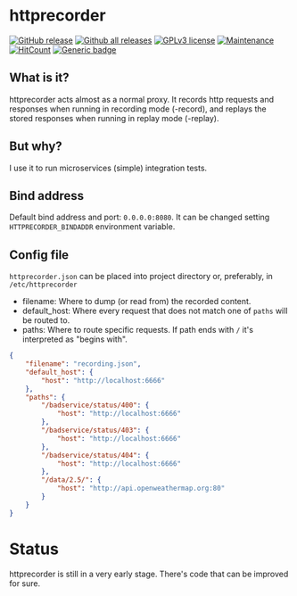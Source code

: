 # httprecorder

<!-- [![Go Report Card](https://goreportcard.com/badge/github.com/diegohce/httprecorder)](https://goreportcard.com/report/github.com/diegohce/httprecorder) -->
[![GitHub release](https://img.shields.io/github/release/diegohce/httprecorder.svg)](https://github.com/diegohce/httprecorder/releases/)
[![Github all releases](https://img.shields.io/github/downloads/diegohce/httprecorder/total.svg)](https://github.com/diegohce/httprecorder/releases/)
[![GPLv3 license](https://img.shields.io/badge/License-GPLv3-blue.svg)](https://github.com/diegohce/httprecorder/blob/master/LICENSE)
[![Maintenance](https://img.shields.io/badge/Maintained%3F-yes-green.svg)](https://github.com/diegohce/httprecorder/graphs/commit-activity)
[![HitCount](http://hits.dwyl.io/diegohce/httprecorder.svg)](http://hits.dwyl.io/diegohce/httprecorder)
[![Generic badge](https://img.shields.io/badge/deb%20package-no-red.svg)](https://github.com/diegohce/httprecorder/releases/)


## What is it?
httprecorder acts almost as a normal proxy. It records http requests and responses when running in recording mode (-record), and replays the stored responses when running in replay mode (-replay).

## But why?
I use it to run microservices (simple) integration tests. 

## Bind address

Default bind address and port: `0.0.0.0:8080`. It can be changed setting `HTTPRECORDER_BINDADDR` environment variable.


## Config file

`httprecorder.json` can be placed into project directory or, preferably, in `/etc/httprecorder`

* filename: Where to dump (or read from) the recorded content.
* default_host: Where every request that does not match one of `paths` will be routed to.
* paths: Where to route specific requests. If path ends with `/` it's interpreted as "begins with".

```json
{
	"filename": "recording.json",
	"default_host": {
		"host": "http://localhost:6666"
	},
	"paths": {
		"/badservice/status/400": {
			"host": "http://localhost:6666"
		},
		"/badservice/status/403": {
			"host": "http://localhost:6666"
		},
		"/badservice/status/404": {
			"host": "http://localhost:6666"
		},
		"/data/2.5/": {
			"host": "http://api.openweathermap.org:80"
		}
	}
}
```

# Status

httprecorder is still in a very early stage. There's code that can be improved for sure.


